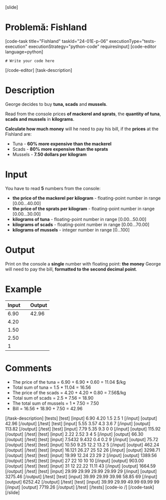 [slide]
# Problemă: Fishland
[code-task title="Fishland" taskId="24-01E-p-06" executionType="tests-execution" executionStrategy="python-code" requiresInput]
[code-editor language=python]
```
# Write your code here
```
[/code-editor]
[task-description]
# Description
George decides to buy **tuna, scads** and **mussels**. 

Read from the console prices **of mackerel and sprats**, the **quantity of tuna**, **scads and mussels** in **kilograms**. 

**Calculate how much money** will he need to pay his bill, if the **prices** at the Fishland are:
- Tuna - **60% more expensive than the mackerel**
- Scads - **80% more expensive than the sprats**
- Mussels - **7.50 dollars per kilogram**

# Input
You have to read **5** numbers from the console:
- **the price of the mackerel per kilogram** - floating-point number in range [0.00…40.00]
- **the price of the sprats per kilogram** - floating-point number in range [0.00…30.00]
- **kilograms of tuna** - floating-point number in range [0.00…50.00]
- **kilograms of scads** - floating-point number in range [0.00…70.00]
- **kilograms of mussels** - integer number in range [0...100]

# Output
Print on the console a **single** number with floating point: **the money** George will need to pay the bill, **formatted to the second decimal point**.

# Example
| **Input** | | **Output** |
| --- | --- | --- |
| 6.90 | | 42.96 |
| 4.20 | | |
| 1.50 | | |
| 2.50 | | |
| 1 | | |

# Comments
- The price of the tuna = 6.90 + 6.90 \* 0.60 = 11.04 $/kg
- Total sum of tuna = 1.5 \* 11.04 = 16.56
- The price of the scads = 4.20 + 4.20 \* 0.80 =  7.56$/kg
- Total sum of scads = 2.5 \* 7.56 = 18.90
- The total sum of mussels = 1 \* 7.50 = 7.50
- Bill = 16.56 + 18.90 + 7.50 = 42.96

[/task-description]
[tests]
[test]
[input]
6.90
4.20
1.5
2.5
1
[/input]
[output]
42.96
[/output]
[/test]
[test]
[input]
5.55
3.57
4.3
3.6
7
[/input]
[output]
113.82
[/output]
[/test]
[test]
[input]
7.79
5.35
9.3
0
0
[/input]
[output]
115.92
[/output]
[/test]
[test]
[input]
2.22
2.52
3
4
5
[/input]
[output]
66.30
[/output]
[/test]
[test]
[input]
7.5432
9.432
0.4
0.2
9
[/input]
[output]
75.72
[/output]
[/test]
[test]
[input]
10.50
9.25
12.2
13.2
5
[/input]
[output]
462.24
[/output]
[/test]
[test]
[input]
16.121
26.27
25
52
26
[/input]
[output]
3298.71
[/output]
[/test]
[test]
[input]
19.99
12.24
23
29
2
[/input]
[output]
1389.56
[/output]
[/test]
[test]
[input]
27
22
10
10
10
[/input]
[output]
903.00
[/output]
[/test]
[test]
[input]
31
12
22.22
11.11
43
[/input]
[output]
1664.59
[/output]
[/test]
[test]
[input]
29.99
29.99
29.99
29.99
29
[/input]
[output]
3275.46
[/output]
[/test]
[test]
[input]
39.99
29.99
39.98
58.85
69
[/input]
[output]
6252.42
[/output]
[/test]
[test]
[input]
39.99
29.99
49.99
69.99
99
[/input]
[output]
7719.26
[/output]
[/test]
[/tests]
[code-io /]
[/code-task]
[/slide]